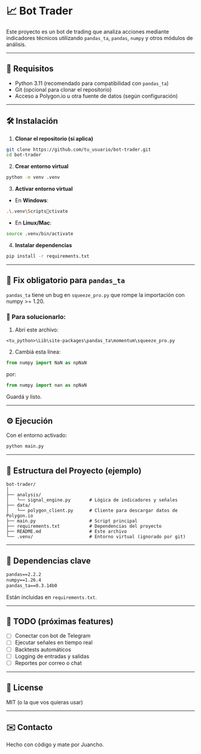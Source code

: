 # 📈 Bot Trader

Este proyecto es un bot de trading que analiza acciones mediante indicadores técnicos utilizando `pandas_ta`, `pandas`, `numpy` y otros módulos de análisis.

---

## 🚀 Requisitos

- Python 3.11 (recomendado para compatibilidad con `pandas_ta`)
- Git (opcional para clonar el repositorio)
- Acceso a Polygon.io u otra fuente de datos (según configuración)

---

## 🛠️ Instalación

1. **Clonar el repositorio (si aplica)**

```bash
git clone https://github.com/tu_usuario/bot-trader.git
cd bot-trader
```

2. **Crear entorno virtual**

```bash
python -m venv .venv
```

3. **Activar entorno virtual**

- En **Windows**:

```bash
.\.venv\Scriptsctivate
```

- En **Linux/Mac**:

```bash
source .venv/bin/activate
```

4. **Instalar dependencias**

```bash
pip install -r requirements.txt
```

---

## 🐞 Fix obligatorio para `pandas_ta`

`pandas_ta` tiene un bug en `squeeze_pro.py` que rompe la importación con numpy >= 1.20.

### 🔧 Para solucionarlo:

1. Abrí este archivo:

```
<tu_python>\Lib\site-packages\pandas_ta\momentum\squeeze_pro.py
```

2. Cambiá esta línea:

```python
from numpy import NaN as npNaN
```

por:

```python
from numpy import nan as npNaN
```

Guardá y listo.

---

## ⚙️ Ejecución

Con el entorno activado:

```bash
python main.py
```

---

## 📁 Estructura del Proyecto (ejemplo)

```
bot-trader/
│
├── analysis/
│   └── signal_engine.py       # Lógica de indicadores y señales
├── data/
│   └── polygon_client.py      # Cliente para descargar datos de Polygon.io
├── main.py                    # Script principal
├── requirements.txt           # Dependencias del proyecto
├── README.md                  # Este archivo
└── .venv/                     # Entorno virtual (ignorado por git)
```

---

## 🧩 Dependencias clave

```txt
pandas==2.2.2
numpy==1.26.4
pandas_ta==0.3.14b0
```

Están incluidas en `requirements.txt`.

---

## 🧠 TODO (próximas features)

- [ ] Conectar con bot de Telegram
- [ ] Ejecutar señales en tiempo real
- [ ] Backtests automáticos
- [ ] Logging de entradas y salidas
- [ ] Reportes por correo o chat

---

## 🧾 License

MIT (o la que vos quieras usar)

---

## ✉️ Contacto

Hecho con código y mate por Juancho.